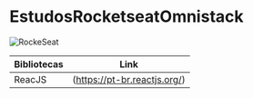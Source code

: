 # EstudosRocketseatOmnistack
 


![RockeSeat](https://rocketseat.com.br/static/images/week/logo.svg)

Bibliotecas | Link | 
:--------- | :------: 
ReacJS | (https://pt-br.reactjs.org/)  